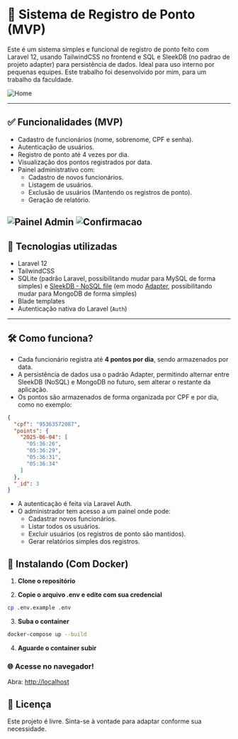 # 📌 Sistema de Registro de Ponto (MVP)

Este é um sistema simples e funcional de registro de ponto feito com Laravel 12, usando TailwindCSS no frontend e SQL e SleekDB (no padrao de projeto adapter) para persistência de dados. Ideal para uso interno por pequenas equipes. Este trabalho foi desenvolvido por mim, para um trabalho da faculdade.

![Home](https://i.imgur.com/nU094HX.png)

---

## ✅ Funcionalidades (MVP)

- Cadastro de funcionários (nome, sobrenome, CPF e senha).
- Autenticação de usuários.
- Registro de ponto até 4 vezes por dia.
- Visualização dos pontos registrados por data.
- Painel administrativo com:
  - Cadastro de novos funcionários.
  - Listagem de usuários.
  - Exclusão de usuários (Mantendo os registros de ponto).
  - Geração de relatório.

![Painel Admin](https://i.imgur.com/dIL3li1.png)
![Confirmacao](https://i.imgur.com/rQsvJY1.png)
---

## 🧱 Tecnologias utilizadas

- Laravel 12
- TailwindCSS
- SQLite (padrão Laravel, possibilitando mudar para MySQL de forma simples) e [SleekDB - NoSQL file](https://sleekdb.github.io/) (em modo [Adapter](https://refactoring.guru/pt-br/design-patterns/adapter), possibilitando mudar para MongoDB de forma simples)
- Blade templates
- Autenticação nativa do Laravel (`Auth`)

---

## 🛠️ Como funciona?

- Cada funcionário registra até **4 pontos por dia**, sendo armazenados por data.
- A persistência de dados usa o padrão Adapter, permitindo alternar entre SleekDB (NoSQL) e MongoDB no futuro, sem alterar o restante da aplicação.
- Os pontos são armazenados de forma organizada por CPF e por dia, como no exemplo:

```json
{
  "cpf": "95363572087",
  "points": {
    "2025-06-04": [
      "05:36:26",
      "05:36:29",
      "05:36:31",
      "05:36:34"
    ]
  },
  "_id": 3
}
```

- A autenticação é feita via Laravel Auth.
- O administrador tem acesso a um painel onde pode:
  - Cadastrar novos funcionários.
  - Listar todos os usuários.
  - Excluir usuários (os registros de ponto são mantidos).
  - Gerar relatórios simples dos registros.

## 🚀 Instalando (Com Docker)

1. **Clone o repositório**

2. **Copie o arquivo .env e edite com sua credencial**

```bash
cp .env.example .env
```

3. **Suba o container**

```bash
docker-compose up --build
```

4. **Aguarde o container subir**

### 🌐 Acesse no navegador!

Abra: [http://localhost](http://localhost)

## 📄 Licença

Este projeto é livre. Sinta-se à vontade para adaptar conforme sua necessidade.
